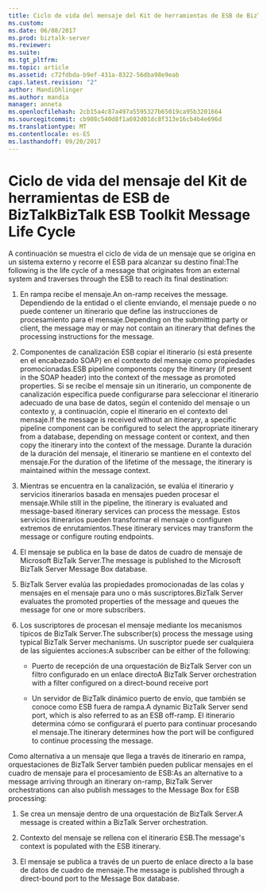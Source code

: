 ```yaml
---
title: Ciclo de vida del mensaje del Kit de herramientas de ESB de BizTalk | Documentos de Microsoft
ms.custom: 
ms.date: 06/08/2017
ms.prod: biztalk-server
ms.reviewer: 
ms.suite: 
ms.tgt_pltfrm: 
ms.topic: article
ms.assetid: c72fdbda-b9ef-431a-8322-56dba98e9eab
caps.latest.revision: "2"
author: MandiOhlinger
ms.author: mandia
manager: anneta
ms.openlocfilehash: 2cb15a4c87a497a5595327b65019ca95b3201664
ms.sourcegitcommit: cb908c540d8f1a692d01dc8f313e16cb4b4e696d
ms.translationtype: MT
ms.contentlocale: es-ES
ms.lasthandoff: 09/20/2017
---
```

# <a name="biztalk-esb-toolkit-message-life-cycle"></a><span data-ttu-id="a776d-102">Ciclo de vida del mensaje del Kit de herramientas de ESB de BizTalk</span><span class="sxs-lookup"><span data-stu-id="a776d-102">BizTalk ESB Toolkit Message Life Cycle</span></span>
<span data-ttu-id="a776d-103">A continuación se muestra el ciclo de vida de un mensaje que se origina en un sistema externo y recorre el ESB para alcanzar su destino final:</span><span class="sxs-lookup"><span data-stu-id="a776d-103">The following is the life cycle of a message that originates from an external system and traverses through the ESB to reach its final destination:</span></span>  
  
1.  <span data-ttu-id="a776d-104">En rampa recibe el mensaje.</span><span class="sxs-lookup"><span data-stu-id="a776d-104">An on-ramp receives the message.</span></span> <span data-ttu-id="a776d-105">Dependiendo de la entidad o el cliente enviando, el mensaje puede o no puede contener un itinerario que define las instrucciones de procesamiento para el mensaje.</span><span class="sxs-lookup"><span data-stu-id="a776d-105">Depending on the submitting party or client, the message may or may not contain an itinerary that defines the processing instructions for the message.</span></span>  
  
2.  <span data-ttu-id="a776d-106">Componentes de canalización ESB copiar el itinerario (si está presente en el encabezado SOAP) en el contexto del mensaje como propiedades promocionadas.</span><span class="sxs-lookup"><span data-stu-id="a776d-106">ESB pipeline components copy the itinerary (if present in the SOAP header) into the context of the message as promoted properties.</span></span> <span data-ttu-id="a776d-107">Si se recibe el mensaje sin un itinerario, un componente de canalización específica puede configurarse para seleccionar el itinerario adecuado de una base de datos, según el contenido del mensaje o un contexto y, a continuación, copie el itinerario en el contexto del mensaje.</span><span class="sxs-lookup"><span data-stu-id="a776d-107">If the message is received without an itinerary, a specific pipeline component can be configured to select the appropriate itinerary from a database, depending on message content or context, and then copy the itinerary into the context of the message.</span></span> <span data-ttu-id="a776d-108">Durante la duración de la duración del mensaje, el itinerario se mantiene en el contexto del mensaje.</span><span class="sxs-lookup"><span data-stu-id="a776d-108">For the duration of the lifetime of the message, the itinerary is maintained within the message context.</span></span>  
  
3.  <span data-ttu-id="a776d-109">Mientras se encuentra en la canalización, se evalúa el itinerario y servicios itinerarios basada en mensajes pueden procesar el mensaje.</span><span class="sxs-lookup"><span data-stu-id="a776d-109">While still in the pipeline, the itinerary is evaluated and message-based itinerary services can process the message.</span></span> <span data-ttu-id="a776d-110">Estos servicios itinerarios pueden transformar el mensaje o configuren extremos de enrutamientos.</span><span class="sxs-lookup"><span data-stu-id="a776d-110">These itinerary services may transform the message or configure routing endpoints.</span></span>  
  
4.  <span data-ttu-id="a776d-111">El mensaje se publica en la base de datos de cuadro de mensaje de Microsoft BizTalk Server.</span><span class="sxs-lookup"><span data-stu-id="a776d-111">The message is published to the Microsoft BizTalk Server Message Box database.</span></span>  
  
5.  <span data-ttu-id="a776d-112">BizTalk Server evalúa las propiedades promocionadas de las colas y mensajes en el mensaje para uno o más suscriptores.</span><span class="sxs-lookup"><span data-stu-id="a776d-112">BizTalk Server evaluates the promoted properties of the message and queues the message for one or more subscribers.</span></span>  
  
6.  <span data-ttu-id="a776d-113">Los suscriptores de procesan el mensaje mediante los mecanismos típicos de BizTalk Server.</span><span class="sxs-lookup"><span data-stu-id="a776d-113">The subscriber(s) process the message using typical BizTalk Server mechanisms.</span></span> <span data-ttu-id="a776d-114">Un suscriptor puede ser cualquiera de las siguientes acciones:</span><span class="sxs-lookup"><span data-stu-id="a776d-114">A subscriber can be either of the following:</span></span>  
  
    -   <span data-ttu-id="a776d-115">Puerto de recepción de una orquestación de BizTalk Server con un filtro configurado en un enlace directo</span><span class="sxs-lookup"><span data-stu-id="a776d-115">A BizTalk Server orchestration with a filter configured on a direct-bound receive port</span></span>  
  
    -   <span data-ttu-id="a776d-116">Un servidor de BizTalk dinámico puerto de envío, que también se conoce como ESB fuera de rampa.</span><span class="sxs-lookup"><span data-stu-id="a776d-116">A dynamic BizTalk Server send port, which is also referred to as an ESB off-ramp.</span></span> <span data-ttu-id="a776d-117">El itinerario determina cómo se configurará el puerto para continuar procesando el mensaje.</span><span class="sxs-lookup"><span data-stu-id="a776d-117">The itinerary determines how the port will be configured to continue processing the message.</span></span>  
  
 <span data-ttu-id="a776d-118">Como alternativa a un mensaje que llega a través de itinerario en rampa, orquestaciones de BizTalk Server también pueden publicar mensajes en el cuadro de mensaje para el procesamiento de ESB:</span><span class="sxs-lookup"><span data-stu-id="a776d-118">As an alternative to a message arriving through an itinerary on-ramp, BizTalk Server orchestrations can also publish messages to the Message Box for ESB processing:</span></span>  
  
1.  <span data-ttu-id="a776d-119">Se crea un mensaje dentro de una orquestación de BizTalk Server.</span><span class="sxs-lookup"><span data-stu-id="a776d-119">A message is created within a BizTalk Server orchestration.</span></span>  
  
2.  <span data-ttu-id="a776d-120">Contexto del mensaje se rellena con el itinerario ESB.</span><span class="sxs-lookup"><span data-stu-id="a776d-120">The message's context is populated with the ESB itinerary.</span></span>  
  
3.  <span data-ttu-id="a776d-121">El mensaje se publica a través de un puerto de enlace directo a la base de datos de cuadro de mensaje.</span><span class="sxs-lookup"><span data-stu-id="a776d-121">The message is published through a direct-bound port to the Message Box database.</span></span>